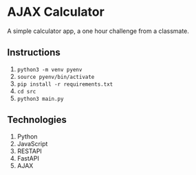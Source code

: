 # AJAX Calculator

A simple calculator app, a one hour challenge from a classmate.

## Instructions

1. `python3 -m venv pyenv`
2. `source pyenv/bin/activate`
3. `pip install -r requirements.txt`
4. `cd src`
5. `python3 main.py`

## Technologies

1. Python
2. JavaScript
3. RESTAPI
4. FastAPI
5. AJAX
